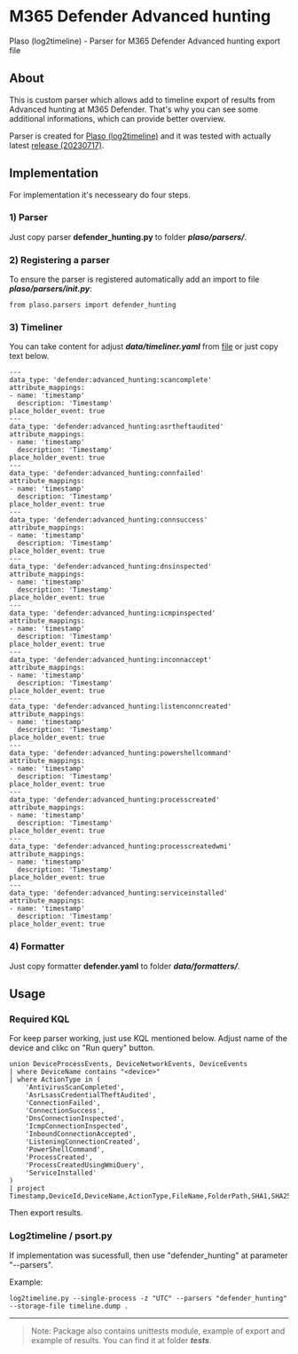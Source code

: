 # M365 Defender Advanced hunting 
Plaso (log2timeline) - Parser for M365 Defender Advanced hunting export file

## About 

This is custom parser which allows add to timeline export of results from Advanced hunting at M365 Defender. That's why you can see some additional informations, which can provide better overview.

Parser is created for [Plaso (log2timeline)](https://plaso.readthedocs.io/en/latest/index.html "Plaso (log2timeline)") and it was tested with actually latest [release (20230717)](https://github.com/log2timeline/plaso/releases/tag/20230717 "release (20230717)").

## Implementation 

For implementation it's necesseary do four steps.

### 1) Parser 

Just copy parser **defender_hunting.py** to folder ***plaso/parsers/***.

### 2) Registering a parser

To ensure the parser is registered automatically add an import to file ***plaso/parsers/__init__.py***:

```
from plaso.parsers import defender_hunting
```

### 3) Timeliner

You can take content for adjust ***data/timeliner.yaml*** from [file](https://github.com/dafneb/defender_hunting/blob/main/data/timeliner.yaml "timeliner.yaml") or just copy text below.

```
---
data_type: 'defender:advanced_hunting:scancomplete'
attribute_mappings:
- name: 'timestamp'
  description: 'Timestamp'
place_holder_event: true
---
data_type: 'defender:advanced_hunting:asrtheftaudited'
attribute_mappings:
- name: 'timestamp'
  description: 'Timestamp'
place_holder_event: true
---
data_type: 'defender:advanced_hunting:connfailed'
attribute_mappings:
- name: 'timestamp'
  description: 'Timestamp'
place_holder_event: true
---
data_type: 'defender:advanced_hunting:connsuccess'
attribute_mappings:
- name: 'timestamp'
  description: 'Timestamp'
place_holder_event: true
---
data_type: 'defender:advanced_hunting:dnsinspected'
attribute_mappings:
- name: 'timestamp'
  description: 'Timestamp'
place_holder_event: true
---
data_type: 'defender:advanced_hunting:icmpinspected'
attribute_mappings:
- name: 'timestamp'
  description: 'Timestamp'
place_holder_event: true
---
data_type: 'defender:advanced_hunting:inconnaccept'
attribute_mappings:
- name: 'timestamp'
  description: 'Timestamp'
place_holder_event: true
---
data_type: 'defender:advanced_hunting:listenconncreated'
attribute_mappings:
- name: 'timestamp'
  description: 'Timestamp'
place_holder_event: true
---
data_type: 'defender:advanced_hunting:powershellcommand'
attribute_mappings:
- name: 'timestamp'
  description: 'Timestamp'
place_holder_event: true
---
data_type: 'defender:advanced_hunting:processcreated'
attribute_mappings:
- name: 'timestamp'
  description: 'Timestamp'
place_holder_event: true
---
data_type: 'defender:advanced_hunting:processcreatedwmi'
attribute_mappings:
- name: 'timestamp'
  description: 'Timestamp'
place_holder_event: true
---
data_type: 'defender:advanced_hunting:serviceinstalled'
attribute_mappings:
- name: 'timestamp'
  description: 'Timestamp'
place_holder_event: true
```

### 4) Formatter 

Just copy formatter **defender.yaml** to folder ***data/formatters/***.

## Usage 

### Required KQL 

For keep parser working, just use KQL mentioned below. Adjust name of the device and clikc on "Run query" button.

```
union DeviceProcessEvents, DeviceNetworkEvents, DeviceEvents
| where DeviceName contains "<device>"
| where ActionType in (
    'AntivirusScanCompleted',
    'AsrLsassCredentialTheftAudited',
    'ConnectionFailed',
    'ConnectionSuccess',
    'DnsConnectionInspected',
    'IcmpConnectionInspected',
    'InboundConnectionAccepted',
    'ListeningConnectionCreated',
    'PowerShellCommand',
    'ProcessCreated',
    'ProcessCreatedUsingWmiQuery',
    'ServiceInstalled'
)
| project Timestamp,DeviceId,DeviceName,ActionType,FileName,FolderPath,SHA1,SHA256,MD5,FileSize,ProcessVersionInfoCompanyName,ProcessVersionInfoProductName,ProcessVersionInfoProductVersion,ProcessVersionInfoInternalFileName,ProcessVersionInfoOriginalFileName,ProcessVersionInfoFileDescription,ProcessId,ProcessCommandLine,ProcessIntegrityLevel,ProcessTokenElevation,ProcessCreationTime,AccountDomain,AccountName,AccountSid,AccountUpn,AccountObjectId,LogonId,InitiatingProcessAccountDomain,InitiatingProcessAccountName,InitiatingProcessAccountSid,InitiatingProcessAccountUpn,InitiatingProcessAccountObjectId,InitiatingProcessLogonId,InitiatingProcessIntegrityLevel,InitiatingProcessTokenElevation,InitiatingProcessSHA1,InitiatingProcessSHA256,InitiatingProcessMD5,InitiatingProcessFileName,InitiatingProcessFileSize,InitiatingProcessVersionInfoCompanyName,InitiatingProcessVersionInfoProductName,InitiatingProcessVersionInfoProductVersion,InitiatingProcessVersionInfoInternalFileName,InitiatingProcessVersionInfoOriginalFileName,InitiatingProcessVersionInfoFileDescription,InitiatingProcessId,InitiatingProcessCommandLine,InitiatingProcessCreationTime,InitiatingProcessFolderPath,InitiatingProcessParentId,InitiatingProcessParentFileName,InitiatingProcessParentCreationTime,InitiatingProcessSignerType,InitiatingProcessSignatureStatus,ReportId,AppGuardContainerId,AdditionalFields,RemoteIP,RemotePort,RemoteUrl,LocalIP,LocalPort,Protocol,LocalIPType,RemoteIPType,RemoteDeviceName,RegistryKey,RegistryValueName,RegistryValueData,FileOriginUrl,FileOriginIP
```

Then export results.

### Log2timeline / psort.py

If implementation was sucessfull, then use "defender_hunting" at parameter "--parsers".

Example:

```
log2timeline.py --single-process -z "UTC" --parsers "defender_hunting" --storage-file timeline.dump .
```

- - - -

> Note: Package also contains unittests module, example of export and example of results. You can find it at folder ***tests***.


